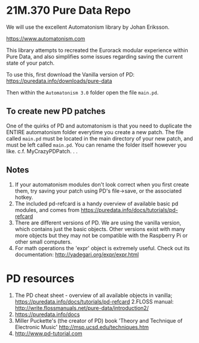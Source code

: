 # 21M.370 Pure Data Repo

We will use the excellent Automatonism library by Johan Eriksson. 

https://www.automatonism.com

This library attempts to recreated the Eurorack modular experience within Pure Data, and also simplifies some issues regarding saving the current state of your patch.

To use this, first download the Vanilla version of PD:
https://puredata.info/downloads/pure-data

Then within the `Automatonism 3.0` folder open the file `main.pd`.

## To create new PD patches

One of the quirks of PD and automatonism is that you need to duplicate the ENTIRE automatonism folder everytime you create a new patch. The file called `main.pd` must be located in the main directory of your new patch, and must be left called `main.pd`. You can rename the folder itself however you like. c.f. MyCrazyPDPatch. . . 

## Notes
1. If your automatonism modules don't look correct when you first create them, try saving your patch using PD's file->save, or the associated hotkey.
2. The included pd-refcard is a handy overview of available basic pd modules, and comes from https://puredata.info/docs/tutorials/pd-refcard
3. There are different versions of PD. We are using the vanilla version, which contains just the basic objects. Other versions exist with many more objects but they may not be compatible with the Raspberry Pi or other small computers.
4. For math operations the 'expr' object is extremely useful. Check out its documentation: http://yadegari.org/expr/expr.html

# PD resources
1. The PD cheat sheet - overview of all available objects in vanilla; https://puredata.info/docs/tutorials/pd-refcard
2.FLOSS manual: http://write.flossmanuals.net/pure-data/introduction2/
3. https://puredata.info/docs
4. Miller Puckette's (the creator of PD) book 'Theory and Technique of Electronic Music' http://msp.ucsd.edu/techniques.htm
5. http://www.pd-tutorial.com

